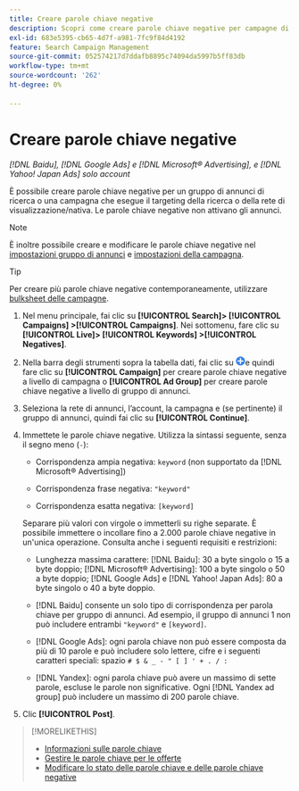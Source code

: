 ```yaml
---
title: Creare parole chiave negative
description: Scopri come creare parole chiave negative per campagne di ricerca e gruppi di annunci.
exl-id: 683e5395-cb65-4d7f-a981-7fc9f84d4192
feature: Search Campaign Management
source-git-commit: 052574217d7ddafb8895c74094da5997b5ff83db
workflow-type: tm+mt
source-wordcount: '262'
ht-degree: 0%

---
```


# Creare parole chiave negative

*[!DNL Baidu], [!DNL Google Ads] e [!DNL Microsoft® Advertising], e [!DNL Yahoo! Japan Ads] solo account*

È possibile creare parole chiave negative per un gruppo di annunci di ricerca o una campagna che esegue il targeting della ricerca o della rete di visualizzazione/nativa. Le parole chiave negative non attivano gli annunci.

>[!NOTE]
>È inoltre possibile creare e modificare le parole chiave negative nel [impostazioni gruppo di annunci](/help/search-social-commerce/campaign-management/campaigns/ad-group-manage.md) e [impostazioni della campagna](/help/search-social-commerce/campaign-management/campaigns/campaign-manage.md).

>[!TIP]
>Per creare più parole chiave negative contemporaneamente, utilizzare [bulksheet delle campagne](/help/search-social-commerce/campaign-management/bulksheets/bulksheet-about.md).

1. Nel menu principale, fai clic su **[!UICONTROL Search]> [!UICONTROL Campaigns] >[!UICONTROL Campaigns]**. Nei sottomenu, fare clic su **[!UICONTROL Live]> [!UICONTROL Keywords] >[!UICONTROL Negatives]**.

1. Nella barra degli strumenti sopra la tabella dati, fai clic su ![Crea](/help/search-social-commerce/assets/add.png "Crea")e quindi fare clic su **[!UICONTROL Campaign]** per creare parole chiave negative a livello di campagna o **[!UICONTROL Ad Group]** per creare parole chiave negative a livello di gruppo di annunci.

1. Seleziona la rete di annunci, l’account, la campagna e (se pertinente) il gruppo di annunci, quindi fai clic su **[!UICONTROL Continue]**.

1. Immettete le parole chiave negative. Utilizza la sintassi seguente, senza il segno meno (`-`):

   * Corrispondenza ampia negativa: `keyword` (non supportato da [!DNL Microsoft® Advertising])

   * Corrispondenza frase negativa: `"keyword"`

   * Corrispondenza esatta negativa: `[keyword]`

   Separare più valori con virgole o immetterli su righe separate. È possibile immettere o incollare fino a 2.000 parole chiave negative in un&#39;unica operazione. Consulta anche i seguenti requisiti e restrizioni:

   * Lunghezza massima carattere: [!DNL Baidu]: 30 a byte singolo o 15 a byte doppio; [!DNL Microsoft® Advertising]: 100 a byte singolo o 50 a byte doppio; [!DNL Google Ads] e [!DNL Yahoo! Japan Ads]: 80 a byte singolo o 40 a byte doppio.

   * [!DNL Baidu] consente un solo tipo di corrispondenza per parola chiave per gruppo di annunci. Ad esempio, il gruppo di annunci 1 non può includere entrambi `"keyword"` e `[keyword]`.

   * [!DNL Google Ads]: ogni parola chiave non può essere composta da più di 10 parole e può includere solo lettere, cifre e i seguenti caratteri speciali: spazio `# $ & _ - " [ ] ' + . / :`

   * [!DNL Yandex]: ogni parola chiave può avere un massimo di sette parole, escluse le parole non significative. Ogni [!DNL Yandex ad group] può includere un massimo di 200 parole chiave.

1. Clic **[!UICONTROL Post]**.

>[!MORELIKETHIS]
>
>* [Informazioni sulle parole chiave](keyword-about.md)
>* [Gestire le parole chiave per le offerte](keyword-manage.md)
>* [Modificare lo stato delle parole chiave e delle parole chiave negative](keyword-status-edit.md)
